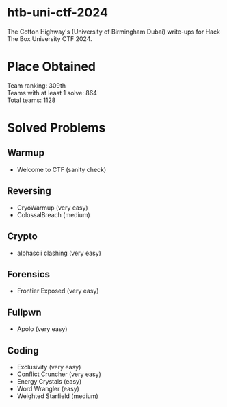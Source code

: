 # htb-uni-ctf-2024
The Cotton Highway's (University of Birmingham Dubai) write-ups for Hack The Box University CTF 2024.

# Place Obtained
Team ranking: 309th   
Teams with at least 1 solve: 864   
Total teams: 1128   

# Solved Problems
## Warmup
- Welcome to CTF (sanity check)
## Reversing
- CryoWarmup (very easy)
- ColossalBreach (medium)
## Crypto
- alphascii clashing (very easy)
## Forensics
- Frontier Exposed (very easy)
## Fullpwn
- Apolo (very easy)
## Coding
- Exclusivity (very easy)
- Conflict Cruncher (very easy)
- Energy Crystals (easy)
- Word Wrangler (easy)
- Weighted Starfield (medium)

